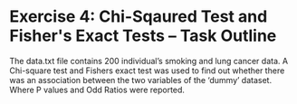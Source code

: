 # Exercise 4: Chi-Sqaured Test and Fisher's Exact Tests – Task Outline

The data.txt file contains 200 individual’s smoking and lung cancer data. A Chi-square test and Fishers exact test was used to find out whether there was an association between the two variables of the ‘dummy’ dataset. Where P values and Odd Ratios were reported. 

